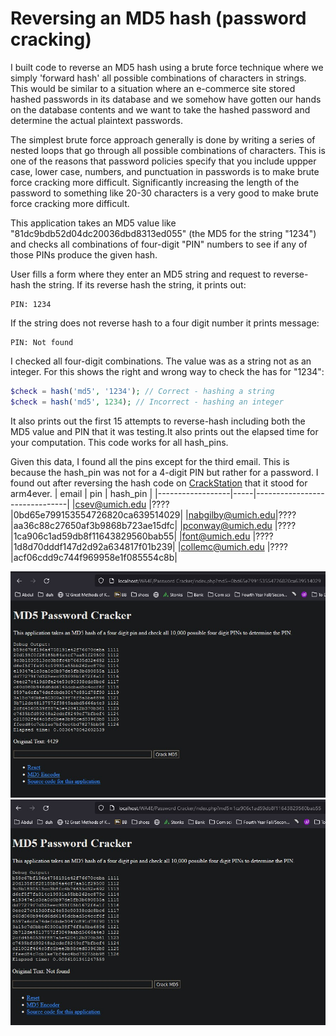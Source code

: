 Reversing an MD5 hash (password cracking)
============================

I built code to reverse an MD5 hash using a brute force technique where we simply 'forward hash' all possible combinations of characters in strings. This would be similar to a situation where an e-commerce site stored hashed passwords in its database and we somehow have gotten our hands on the database contents and we want to take the hashed password and determine the actual plaintext passwords.

The simplest brute force approach generally is done by writing a series of nested loops that go through all possible combinations of characters. This is one of the reasons that password policies specify that you include uppper case, lower case, numbers, and punctuation in passwords is to make brute force cracking more difficult. Significantly increasing the length of the password to something like 20-30 characters is a very good to make brute force cracking more difficult.

This application takes an MD5 value like "81dc9bdb52d04dc20036dbd8313ed055" (the MD5 for the string "1234") and checks all combinations of four-digit "PIN" numbers to see if any of those PINs produce the given hash.

User fills a form where they enter an MD5 string and request to reverse-hash the string. 
If its reverse hash the string, it prints out:
```
PIN: 1234
```
If the string does not reverse hash to a four digit number it prints message:
```
PIN: Not found
```
I checked all four-digit combinations. The value was as a string not as an integer.
For this shows the right and wrong way to check the has for "1234":
```php
$check = hash('md5', '1234'); // Correct - hashing a string
$check = hash('md5', 1234); // Incorrect - hashing an integer
```
It also prints out the first 15 attempts to reverse-hash including both the MD5 value and PIN that it was testing.It also prints out the elapsed time for your computation. This code works for all hash_pins.

Given this data, I found all the pins except for the third email. This is because the hash_pin was not for a 4-digit PIN but rather for a password. I found out after reversing the hash code on [CrackStation](https://crackstation.net/) that it stood for arm4ever.
| email	           | pin | hash_pin                      |
|------------------|-----|-------------------------------|
|csev@umich.edu	   |???? |0bd65e799153554726820ca639514029|
|nabgilby@umich.edu|???? |aa36c88c27650af3b9868b723ae15dfc|
|pconway@umich.edu |???? |1ca906c1ad59db8f11643829560bab55|
|font@umich.edu	   |???? |1d8d70dddf147d2d92a634817f01b239|
|collemc@umich.edu |???? |acf06cdd9c744f969958e1f085554c8b|

 ![cracked_pin_output](images/Cracking-MD5-Hash-for-PIN=4429.jpg)
 ![uncracked_pin_output](images/Uncracked-Hash-Code.jpg)
